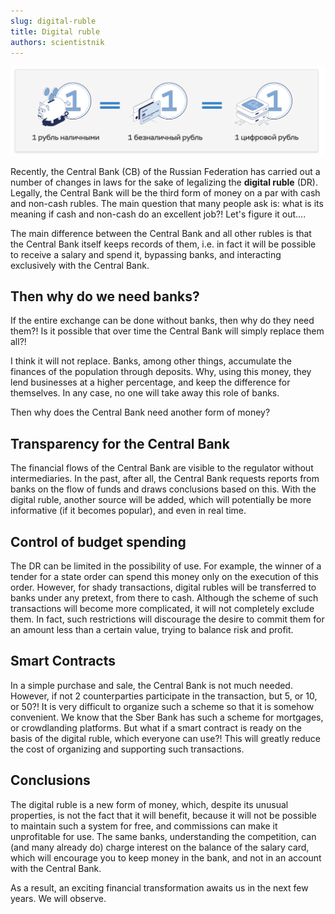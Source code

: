 ```yaml
---
slug: digital-ruble
title: Digital ruble
authors: scientistnik
---
```

![image-center](./digital_ruble.png)

Recently, the Central Bank (CB) of the Russian Federation has carried out a number of changes in laws for the sake of legalizing the **digital ruble** (DR). Legally, the Central Bank will be the third form of money on a par with cash and non-cash rubles. The main question that many people ask is: what is its meaning if cash and non-cash do an excellent job?! Let's figure it out....
<!--truncate-->

The main difference between the Central Bank and all other rubles is that the Central Bank itself keeps records of them, i.e. in fact it will be possible to receive a salary and spend it, bypassing banks, and interacting exclusively with the Central Bank.

## Then why do we need banks?

If the entire exchange can be done without banks, then why do they need them?! Is it possible that over time the Central Bank will simply replace them all?! 

I think it will not replace. Banks, among other things, accumulate the finances of the population through deposits. Why, using this money, they lend businesses at a higher percentage, and keep the difference for themselves. In any case, no one will take away this role of banks.

Then why does the Central Bank need another form of money?

## Transparency for the Central Bank

The financial flows of the Central Bank are visible to the regulator without intermediaries. In the past, after all, the Central Bank requests reports from banks on the flow of funds and draws conclusions based on this. With the digital ruble, another source will be added, which will potentially be more informative (if it becomes popular), and even in real time.

## Control of budget spending

The DR can be limited in the possibility of use. For example, the winner of a tender for a state order can spend this money only on the execution of this order. However, for shady transactions, digital rubles will be transferred to banks under any pretext, from there to cash. Although the scheme of such transactions will become more complicated, it will not completely exclude them. In fact, such restrictions will discourage the desire to commit them for an amount less than a certain value, trying to balance risk and profit.

## Smart Contracts

In a simple purchase and sale, the Central Bank is not much needed. However, if not 2 counterparties participate in the transaction, but 5, or 10, or 50?! It is very difficult to organize such a scheme so that it is somehow convenient. We know that the Sber Bank has such a scheme for mortgages, or crowdlanding platforms. But what if a smart contract is ready on the basis of the digital ruble, which everyone can use?! This will greatly reduce the cost of organizing and supporting such transactions.

## Conclusions

The digital ruble is a new form of money, which, despite its unusual properties, is not the fact that it will benefit, because it will not be possible to maintain such a system for free, and commissions can make it unprofitable for use. The same banks, understanding the competition, can (and many already do) charge interest on the balance of the salary card, which will encourage you to keep money in the bank, and not in an account with the Central Bank. 

As a result, an exciting financial transformation awaits us in the next few years. We will observe.